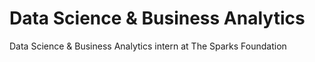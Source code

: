 # Data Science & Business Analytics
Data Science &amp; Business Analytics intern at The Sparks Foundation
